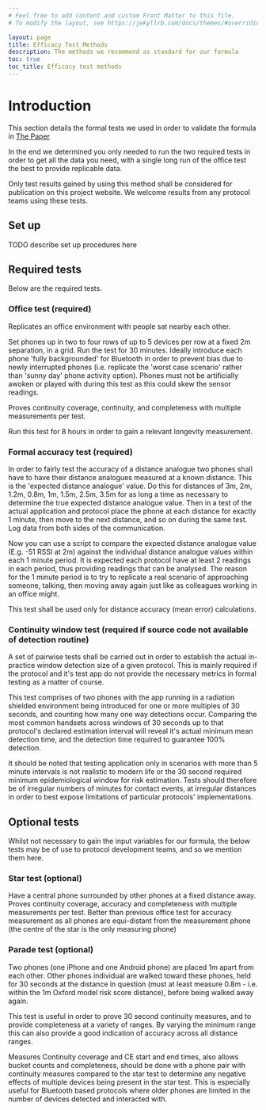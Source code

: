```yaml
---
# Feel free to add content and custom Front Matter to this file.
# To modify the layout, see https://jekyllrb.com/docs/themes/#overriding-theme-defaults

layout: page
title: Efficacy Test Methods
description: The methods we recommend as standard for our formula
toc: true
toc_title: Efficacy test methods
---
```


# Introduction

This section details the formal tests we used in order to validate the formula in
[The Paper](/efficacy/paper)

In the end we determined you only needed to run the two required tests in order
to get all the data you need, with a single long run of the office test the best
to provide replicable data.

Only test results gained by using this method shall be considered for publication on
this project website. We welcome results from any protocol teams using these tests.

## Set up

TODO describe set up procedures here

## Required tests

Below are the required tests.

### Office test (required)

Replicates an office environment with people sat nearby each other.

Set phones up in two to four rows of up to 5 devices per row at a fixed 2m separation, in a grid. Run the test for 30 minutes. Ideally introduce each phone 'fully backgrounded' for Bluetooth in order to prevent bias due to newly interrupted phones (i.e. replicate the 'worst case scenario' rather than 'sunny day' phone activity option). Phones must not be artificially awoken or played with during this test as this could skew the sensor readings.

Proves continuity coverage, continuity, and completeness with multiple measurements per test. 

Run this test for 8 hours in order to gain a relevant longevity measurement.

### Formal accuracy test (required)

In order to fairly test the accuracy of a distance analogue two phones shall have to have their distance analogues measured at a known distance. This is the 'expected distance analogue' value. Do this for distances of 3m, 2m, 1.2m, 0.8m, 1m, 1.5m, 2.5m, 3.5m for as long a time as necessary to determine the true expected distance analogue value. Then in a test of the actual application and protocol place the phone at each distance for exactly 1 minute, then move to the next distance, and so on during the same test. Log data from both sides of the communication.

Now you can use a script to compare the expected distance analogue value (E.g. -51 RSSI at 2m) against the individual distance analogue values within each 1 minute period. It is expected each protocol have at least 2 readings in each period, thus providing readings that can be analysed. The reason for the 1 minute period is to try to replicate a real scenario of approaching someone, talking, then moving away again just like as colleagues working in an office might.

This test shall be used only for distance accuracy (mean error) calculations.

### Continuity window test (required if source code not available of detection routine)

A set of pairwise tests shall be carried out in order to establish the actual in-practice window detection size of a given protocol. This is mainly required if the protocol and it's test app do not provide the necessary metrics in formal testing as a matter of course. 

This test comprises of two phones with the app running in a radiation shielded environment being introduced for one or more multiples of 30 seconds, and counting how many one way detections occur. Comparing the most common handsets across windows of 30 seconds up to that protocol's declared estimation interval will reveal it's actual minimum mean detection time, and the detection time required to guarantee 100% detection.

It should be noted that testing application only in scenarios with more than 5 minute intervals is not realistic to modern life or the 30 second required minimum epidemiological window for risk estimation. Tests should therefore be of irregular numbers of minutes for contact events, at irregular distances in order to best expose limitations of particular protocols' implementations.


## Optional tests

Whilst not necessary to gain the input variables for our formula, the below tests may be of
use to protocol development teams, and so we mention them here.

### Star test (optional)

Have a central phone surrounded by other phones at a fixed distance away. Proves continuity coverage, accuracy and completeness with multiple measurements per test. Better than previous office test for accuracy measurement as all phones are equi-distant from the measurement phone (the centre of the star is the only measuring phone)

### Parade test (optional)

Two phones (one iPhone and one Android phone) are placed 1m apart from each other. Other phones individual are walked toward these phones, held for 30 seconds at the distance in question (must at least measure 0.8m - i.e. within the 1m Oxford model risk score distance), before being walked away again.

This test is useful in order to prove 30 second continuity measures, and to provide completeness at a variety of ranges. By varying the minimum range this can also provide a good indication of accuracy across all distance ranges.

Measures Continuity coverage and CE start and end times, also allows bucket counts and completeness, should be done with a phone pair with continuity measures compared to the star test to determine any negative effects of multiple devices being present in the star test. This is especially useful for Bluetooth based protocols where older phones are limited in the number of devices detected and interacted with.
